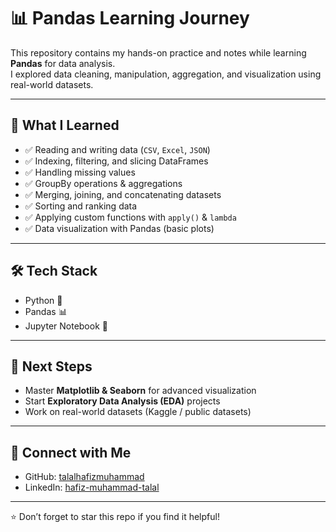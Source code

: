 # 📊 Pandas Learning Journey  

This repository contains my hands-on practice and notes while learning **Pandas** for data analysis.  
I explored data cleaning, manipulation, aggregation, and visualization using real-world datasets.  

---

## 🚀 What I Learned  
- ✅ Reading and writing data (`CSV`, `Excel`, `JSON`)  
- ✅ Indexing, filtering, and slicing DataFrames  
- ✅ Handling missing values  
- ✅ GroupBy operations & aggregations  
- ✅ Merging, joining, and concatenating datasets  
- ✅ Sorting and ranking data  
- ✅ Applying custom functions with `apply()` & `lambda`  
- ✅ Data visualization with Pandas (basic plots)  

---


## 🛠️ Tech Stack  
- Python 🐍  
- Pandas 📊  
- Jupyter Notebook 📓  

---

## 📌 Next Steps  
- Master **Matplotlib & Seaborn** for advanced visualization  
- Start **Exploratory Data Analysis (EDA)** projects  
- Work on real-world datasets (Kaggle / public datasets)  

---

## 🤝 Connect with Me  
- GitHub: [talalhafizmuhammad](https://github.com/talalhafizmuhammad)  
- LinkedIn: [hafiz-muhammad-talal](https://linkedin.com/hafiz-muhammad-talal)  

---
⭐ Don’t forget to star this repo if you find it helpful!

